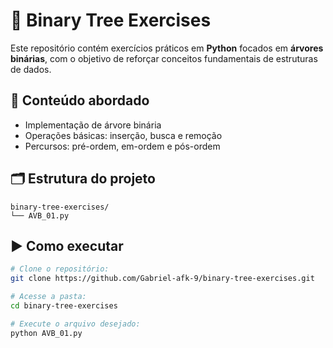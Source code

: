 # 🐍 Binary Tree Exercises

Este repositório contém exercícios práticos em **Python** focados em **árvores binárias**, com o objetivo de reforçar conceitos fundamentais de estruturas de dados.

## 🧠 Conteúdo abordado

- Implementação de árvore binária
- Operações básicas: inserção, busca e remoção
- Percursos: pré-ordem, em-ordem e pós-ordem

## 🗂️ Estrutura do projeto

```plaintext
binary-tree-exercises/
└── AVB_01.py
```
## ▶️ Como executar
```bash
# Clone o repositório:
git clone https://github.com/Gabriel-afk-9/binary-tree-exercises.git

# Acesse a pasta:
cd binary-tree-exercises

# Execute o arquivo desejado:
python AVB_01.py
